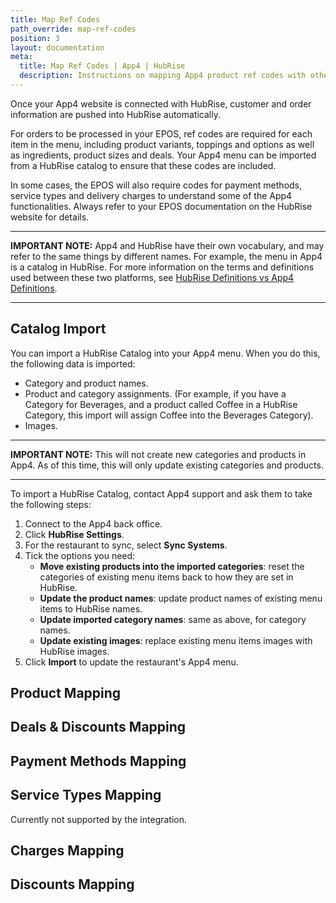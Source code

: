 ```yaml
---
title: Map Ref Codes
path_override: map-ref-codes
position: 3
layout: documentation
meta:
  title: Map Ref Codes | App4 | HubRise
  description: Instructions on mapping App4 product ref codes with other apps after connecting your EPOS with HubRise. Connect apps and synchronise your data.
---
```


Once your App4 website is connected with HubRise, customer and order information are pushed into HubRise automatically.

For orders to be processed in your EPOS, ref codes are required for each item in the menu, including product variants, toppings and options as well as ingredients, product sizes and deals. Your App4 menu can be imported from a HubRise catalog to ensure that these codes are included.

In some cases, the EPOS will also require codes for payment methods, service types and delivery charges to understand some of the App4 functionalities. Always refer to your EPOS documentation on the HubRise website for details.

---

**IMPORTANT NOTE:** App4 and HubRise have their own vocabulary, and may refer to the same things by different names. For example, the menu in App4 is a catalog in HubRise. For more information on the terms and definitions used between these two platforms, see [HubRise Definitions vs App4 Definitions](/apps/app4/app4-terms).

---

## Catalog Import

You can import a HubRise Catalog into your App4 menu. When you do this, the following data is imported:

- Category and product names.
- Product and category assignments. (For example, if you have a Category for Beverages, and a product called Coffee in a HubRise Category, this import will assign Coffee into the Beverages Category).
- Images.

---

**IMPORTANT NOTE:** This will not create new categories and products in App4. As of this time, this will only update existing categories and products.

---

To import a HubRise Catalog, contact App4 support and ask them to take the following steps:

1. Connect to the App4 back office.
1. Click **HubRise Settings**.
1. For the restaurant to sync, select **Sync Systems**.
1. Tick the options you need:
   - **Move existing products into the imported categories**: reset the categories of existing menu items back to how they are set in HubRise.
   - **Update the product names**: update product names of existing menu items to HubRise names.
   - **Update imported category names**: same as above, for category names.
   - **Update existing images**: replace existing menu items images with HubRise images.
1. Click **Import** to update the restaurant's App4 menu.

[//]: # "- Does catalog import actually create products, categories, deals and options? Or it just updates names, prices, ... of already create items? In other words, if you import into a blank site, will it populate the whole menu from HubRise?"
[//]: # "- Does the user have access to a user interface similar to their admin dashboard, to synchronise their menu with HubRise?"

## Product Mapping

[//]: # " - Can users manually edit a product or an option, for example to change a ref code or a price? How?"

## Deals & Discounts Mapping

[//]: # "- Can you provide a few examples of deals supported by App4?"
[//]: # "- Can they be configured manually? If they can, how can you set the deal ref code?"

## Payment Methods Mapping

[//]: # " - Our understanding is that you can now associate payment methods with unique ref codes, is that correct? Are you passing these codes in orders?"
[//]: # " - How can these codes be configured?"

## Service Types Mapping

Currently not supported by the integration.

## Charges Mapping

[//]: # "- Is it possible to define charges, such as a tip, or a delivery charge?"
[//]: # "- Can you configure a ref code for each type of charge? How?"
[//]: # "- Are charges encoded in orders, along with their ref code?"

## Discounts Mapping

[//]: # 'Discounts are the opposite of charges: they reduce the total price of the order. Examples: "10% off your order".'
[//]: # "Our understanding is that discounts are supported by App4."
[//]: # " - Can you give a few example of supported discounts?"
[//]: # " - Can you configure a ref code for each discount? How?"
[//]: # " - Are discounts encoded in orders, along with their ref code?"
